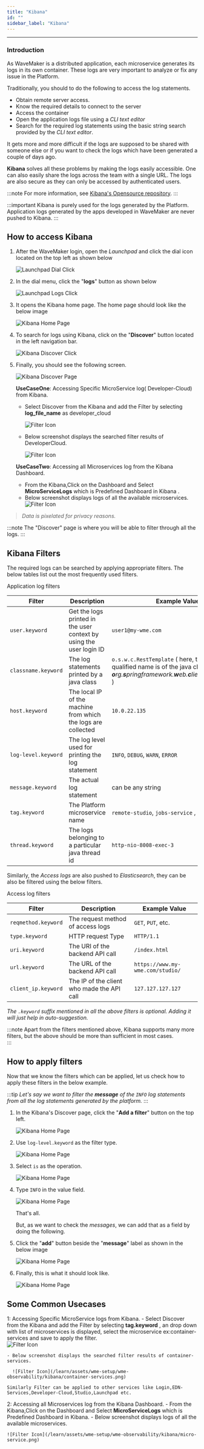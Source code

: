 ```yaml
---
title: "Kibana"
id: ""
sidebar_label: "Kibana"
---
```

---

### Introduction

As WaveMaker is a distributed application, each microservice generates its logs in its own container. These logs are very important to analyze or fix any issue in the Platform.

Traditionally, you should to do the following to access the log statements.

- Obtain remote server access.
- Know the required details to connect to the server
- Access the container
- Open the application logs file using a *CLI text editor*
- Search for the required log statements using the basic string search provided by the *CLI text editor*.  

It gets more and more difficult if the logs are supposed to be shared with someone else or if you want to check the logs which have been generated a couple of days ago.

**Kibana** solves all these problems by making the logs easily accessible. One can also easily share the logs across the team with a single URL. The logs are also
 secure as they can only be accessed by authenticated users.

:::note
For more information, see [Kibana's Opensource repository](https://github.com/elastic/kibana). 
:::

:::important
Kibana is purely used for the logs generated by the Platform. Application logs generated by the apps developed in WaveMaker are never pushed to Kibana.
:::

## How to access Kibana

1) After the WaveMaker login, open the *Launchpad* and click the dial icon located on the top left as shown below

    ![Launchpad Dial Click](/learn/assets/wme-setup/wme-observability/kibana/launchpad-dial-open.png)

2) In the dial menu, click the "**logs**" button as shown below

    ![Launchpad Logs Click](/learn/assets/wme-setup/wme-observability/kibana/launchpad-logs-click.png)

3) It opens the Kibana home page. The home page should look like the below image

    ![Kibana Home Page](/learn/assets/wme-setup/wme-observability/kibana/kibana-home.png)

4) To search for logs using Kibana, click on the "**Discover**" button located in the left navigation bar.

    ![Kibana Discover Click](/learn/assets/wme-setup/wme-observability/kibana/kibana-discover-click.png)

5) Finally, you should see the following screen.

    ![Kibana Discover Page](/learn/assets/wme-setup/wme-observability/kibana/kibana-discover-open.png)
      


    **UseCaseOne**: Accessing Specific MicroService log( Developer-Cloud) from Kibana.
    - Select Discover from the Kibana and add the Filter by selecting  **log_file_name** as developer_cloud

      ![Filter Icon](/learn/assets/wme-setup/wme-observability/kibana/filter.png)

    - Below screenshot displays the searched filter results of DeveloperCloud.
      
      ![Filter Icon](/learn/assets/wme-setup/wme-observability/kibana/developer-cloud.png)                                                                                           

    **UseCaseTwo**: Accessing all Microservices log from the Kibana Dashboard.                                                                                  
    - From the Kibana,Click on the Dashboard and Select **MicroServiceLogs** which is Predefined Dashboard in Kibana .                                   
    - Below screenshot displays logs of all the available microservices.
    ![Filter Icon](/learn/assets/wme-setup/wme-observability/kibana/micro-service.png)

    
> *Data is pixelated for privacy reasons.*

:::note
 The "Discover" page is where you will be able to filter through all the logs.
:::

## Kibana Filters

The required logs can be searched by applying appropriate filters. The below tables list out the most frequently used filters.  

Application log filters

| Filter      | Description | Example Value |
| ----------- | ----------- | ------------- |
| `user.keyword` | Get the logs printed in the user context by using the user login ID  | `user1@my-wme.com` |
| `classname.keyword` | The log statements printed by a java class  | `o.s.w.c.RestTemplate` ( here, the fully qualified name is of the java class is ***o**rg.**s**pringframework.**w**eb.**c**lient.RestTemplate* ) |
| `host.keyword` | The local IP of the machine from which the logs are collected | `10.0.22.135` |
| `log-level.keyword` | The log level used for printing the log statement | `INFO`, `DEBUG`, `WARN`, `ERROR` |
| `message.keyword` | The actual log statement | can be any string  |
| `tag.keyword` | The Platform microservice name | `remote-studio`, `jobs-service` , `jobs-worker`, etc
| `thread.keyword` | The logs belonging to a particular java thread id  | `http-nio-8008-exec-3` |

Similarly, the *Access logs* are also pushed to *Elasticsearch*, they can be also be filtered using the below filters.

Access log filters

| Filter      | Description | Example Value |
| ----------- | ----------- | ------------- |
| `reqmethod.keyword` | The request method of access logs | `GET`, `PUT`, etc. |
| `type.keyword` | HTTP request Type | `HTTP/1.1` |
| `uri.keyword` | The URI of the backend API call | `/index.html` |
| `url.keyword` | The URL of the backend API call | `https://www.my-wme.com/studio/` |
| `client_ip.keyword` | The IP of the client who made the API call | `127.127.127.127` |

*The `.keyword` suffix mentioned in all the above filters is optional. Adding it will just help in auto-suggestion.*

:::note
Apart from the filters mentioned above, Kibana supports many more filters, but the above should be more than sufficient in most cases.  
:::

## How to apply filters

Now that we know the filters which can be applied, let us check how to apply these filters in the below example.

:::tip
*Let's say we want to filter the **message** of the `INFO` log statements from all the log statements generated by the platform.*
:::

1) In the Kibana's Discover page, click the "**Add a filter**" button on the top left.

    ![Kibana Home Page](/learn/assets/wme-setup/wme-observability/kibana/kibana-add-filter-clicked.png)

2) Use `log-level.keyword` as the filter type.

    ![Kibana Home Page](/learn/assets/wme-setup/wme-observability/kibana/kibana-filter-name-type.png)

3) Select `is` as the operation.

    ![Kibana Home Page](/learn/assets/wme-setup/wme-observability/kibana/kibana-filter-operation-select.png)

4) Type `INFO` in the value field.

    ![Kibana Home Page](/learn/assets/wme-setup/wme-observability/kibana/kibana-filter-value.png)

    That's all.

    But, as we want to check the *messages*, we can add that as a field by doing the following.

5) Click the "**add**" button beside the "**message**" label as shown in the below image

    ![Kibana Home Page](/learn/assets/wme-setup/wme-observability/kibana/kibana-message-field-add.png)

6) Finally, this is what it should look like.                                                   

    ![Kibana Home Page](/learn/assets/wme-setup/wme-observability/kibana/kibana-final.png)                                                                                        
 ## Some Common Usecases                                                                           
 1: Accessing Specific MicroService logs from Kibana.
    - Select Discover from the Kibana and add the Filter by selecting  **tag.keyword** , an drop down with list of microservices is displayed, select the microservice ex:container-services and save to apply the filter.                                         
    ![Filter Icon](/learn/assets/wme-setup/wme-observability/kibana/micro-services.png)

    - Below screenshot displays the searched filter results of container-services.
      
      ![Filter Icon](/learn/assets/wme-setup/wme-observability/kibana/container-services.png)   
                                                                                                                                                                            Similarly Filter can be applied to other services like Login,EDN-Services,Developer-Cloud,Studio,Launchpad etc.                                                            

 2: Accessing all Microservices log from the Kibana Dashboard.
    - From the Kibana,Click on the Dashboard and Select **MicroServiceLogs** which is Predefined Dashboard in Kibana. 
    - Below screenshot displays logs of all the available microservices.

    ![Filter Icon](/learn/assets/wme-setup/wme-observability/kibana/micro-service.png)  
